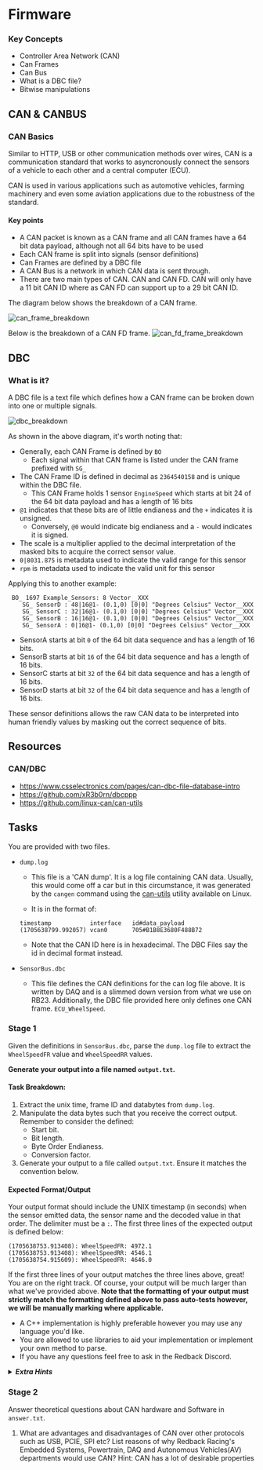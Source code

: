 # Firmware

### Key Concepts

- Controller Area Network (CAN)
- Can Frames
- Can Bus
- What is a DBC file?
- Bitwise manipulations

## CAN & CANBUS

### CAN Basics

Similar to HTTP, USB or other communication methods over wires, CAN is a communication standard that works to asyncronously connect the sensors of a vehicle to each other and a central computer (ECU).

CAN is used in various applications such as automotive vehicles, farming machinery and even some aviation applications due to the robustness of the standard.

#### Key points

- A CAN packet is known as a CAN frame and all CAN frames have a 64 bit data payload, although not all 64 bits have to be used
- Each CAN frame is split into signals (sensor definitions)
- Can Frames are defined by a DBC file
- A CAN Bus is a network in which CAN data is sent through.
- There are two main types of CAN. CAN and CAN FD. CAN will only have a 11 bit CAN ID where as CAN FD can support up to a 29 bit CAN ID.

The diagram below shows the breakdown of a CAN frame.

![can_frame_breakdown](can_frame_breakdown.svg)

Below is the breakdown of a CAN FD frame.
![can_fd_frame_breakdown](can_fd_frame_breakdown.png)

## DBC

### What is it?

A DBC file is a text file which defines how a CAN frame can be broken down into one or multiple signals.

![dbc_breakdown](dbc_breakdown.png)

As shown in the above diagram, it's worth noting that:

- Generally, each CAN Frame is defined by `BO`
  - Each signal within that CAN frame is listed under the CAN frame prefixed with `SG_`
- The CAN Frame ID is defined in decimal as `2364540158` and is unique within the DBC file.
  - This CAN Frame holds 1 sensor `EngineSpeed` which starts at bit 24 of the 64 bit data payload and has a length of 16 bits
- `@1` indicates that these bits are of little endianess and the `+` indicates it is unsigned.
  - Conversely, `@0` would indicate big endianess and a `-` would indicates it is signed.
- The scale is a multiplier applied to the decimal interpretation of the masked bits to acquire the correct sensor value.
- `0|8031.875` is metadata used to indicate the valid range for this sensor
- `rpm` is metadata used to indicate the valid unit for this sensor

Applying this to another example:

```
 BO_ 1697 Example_Sensors: 8 Vector__XXX
    SG_ SensorD : 48|16@1- (0.1,0) [0|0] "Degrees Celsius" Vector__XXX
    SG_ SensorC : 32|16@1- (0.1,0) [0|0] "Degrees Celsius" Vector__XXX
    SG_ SensorB : 16|16@1- (0.1,0) [0|0] "Degrees Celsius" Vector__XXX
    SG_ SensorA : 0|16@1- (0.1,0) [0|0] "Degrees Celsius" Vector__XXX
```

- SensorA starts at bit `0` of the 64 bit data sequence and has a length of 16 bits.
- SensorB starts at bit `16` of the 64 bit data sequence and has a length of 16 bits.
- SensorC starts at bit `32` of the 64 bit data sequence and has a length of 16 bits.
- SensorD starts at bit `32` of the 64 bit data sequence and has a length of 16 bits.

These sensor definitions allows the raw CAN data to be interpreted into human friendly values by masking out the correct sequence of bits.

## Resources

### CAN/DBC

- https://www.csselectronics.com/pages/can-dbc-file-database-intro
- https://github.com/xR3b0rn/dbcppp
- https://github.com/linux-can/can-utils

## Tasks

You are provided with two files.

- `dump.log`

  - This file is a 'CAN dump'. It is a log file containing CAN data. Usually, this would come off a car but in this circumstance, it was generated by the `cangen` command using the [can-utils](https://github.com/linux-can/can-utils) utility available on Linux.

  - It is in the format of:

  ```
  timestamp           interface   id#data_payload
  (1705638799.992057) vcan0       705#B1B8E3680F488B72
  ```

  - Note that the CAN ID here is in hexadecimal. The DBC Files say the id in decimal format instead.

- `SensorBus.dbc`
  - This file defines the CAN definitions for the can log file above. It is written by DAQ and is a slimmed down version from what we use on RB23. Additionally, the DBC file provided here only defines one CAN frame. `ECU_WheelSpeed`.

### Stage 1

Given the definitions in `SensorBus.dbc`, parse the `dump.log` file to extract the `WheelSpeedFR` value and `WheelSpeedRR` values.

**Generate your output into a file named `output.txt`.**

#### Task Breakdown:

1. Extract the unix time, frame ID and databytes from `dump.log`.
2. Manipulate the data bytes such that you receive the correct output. Remember to consider the defined:
   - Start bit.
   - Bit length.
   - Byte Order Endianess.
   - Conversion factor.
3. Generate your output to a file called `output.txt`. Ensure it matches the convention below.

#### Expected Format/Output

Your output format should include the UNIX timestamp (in seconds) when the sensor emitted data, the sensor name and the decoded value in that order. The delimiter must be a `:`. The first three lines of the expected output is defined below:

```
(1705638753.913408): WheelSpeedFR: 4972.1
(1705638753.913408): WheelSpeedRR: 4546.1
(1705638754.915609): WheelSpeedFR: 4646.0
```

If the first three lines of your output matches the three lines above, great! You are on the right track. Of course, your output will be much larger than what we've provided above. **Note that the formatting of your output must strictly match the formatting defined above to pass auto-tests however, we will be manually marking where applicable.**

- A C++ implementation is highly preferable however you may use any language you'd like.
- You are allowed to use libraries to aid your implementation or implement your own method to parse.
- If you have any questions feel free to ask in the Redback Discord.

<details>
  <summary><b><i>Extra Hints</i></b></summary>
  
  - You are allowed to use ChatGPT but please mention it's usage in the `brainstorming.md`. ChatGPT may hallucinate correct code however. Becareful and understand the DBC spec.
  
  - You only have to consider the cases above. Your code does not have to cover all parsing cases of CAN. However if you use a CAN parsing library, that will cover all use cases.
  
  - You are allowed to hardcode "bitmasks" and bitshift manually if you see fit

</details>

### Stage 2

Answer theoretical questions about CAN hardware and Software in `answer.txt`.

1. What are advantages and disadvantages of CAN over other protocols such as USB, PCIE, SPI etc? List reasons of why Redback Racing's Embedded Systems, Powertrain, DAQ and Autonomous Vehicles(AV) departments would use CAN?
   Hint: CAN has a lot of desirable properties
